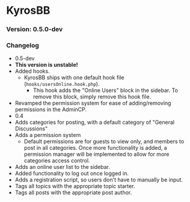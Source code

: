 # KyrosBB

### Version: 0.5.0-dev

### Changelog
- 0.5-dev
 - **This version is unstable!**
 - Added hooks.
   - KyrosBB ships with one default hook file (`hooks/usersOnline.hook.php`).
     - This hook adds the "Online Users" block in the sidebar. To remove this block, simply remove this hook file.
 - Revamped the permission system for ease of adding/removing permissions in the AdminCP.
- 0.4
 - Adds categories for posting, with a default category of "General Discussions"
 - Adds a permission system
   - Default permissions are for guests to view only, and members to post in all categories.  Once more functionality is added, a permission manager will be implemented to allow for more categories access control.
 - Adds an online user list to the sidebar.
 - Added functionality to log out once logged in.
 - Adds a registration script, so users don't have to manually be input.
 - Tags all topics with the appropriate topic starter.
 - Tags all posts with the appropriate post author.